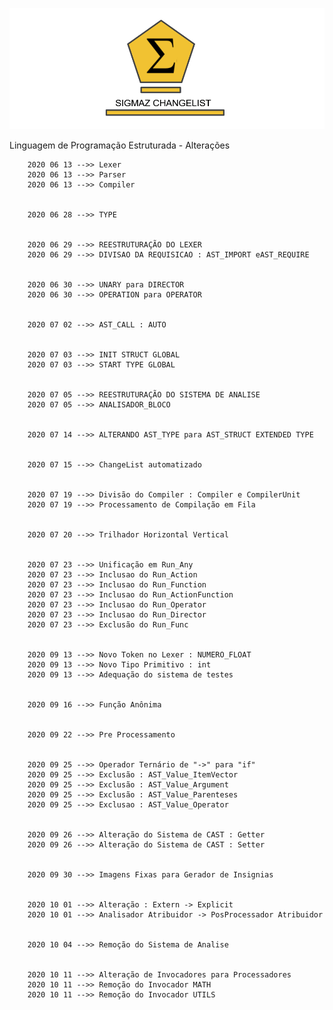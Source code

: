 ![ChangeList - Sigmaz](https://raw.githubusercontent.com/luandkg/Sigmaz/master/res/imagens/change.png)


Linguagem de Programação Estruturada - Alterações


		2020 06 13 -->> Lexer
		2020 06 13 -->> Parser
		2020 06 13 -->> Compiler


		2020 06 28 -->> TYPE


		2020 06 29 -->> REESTRUTURAÇÃO DO LEXER
		2020 06 29 -->> DIVISAO DA REQUISICAO : AST_IMPORT eAST_REQUIRE


		2020 06 30 -->> UNARY para DIRECTOR
		2020 06 30 -->> OPERATION para OPERATOR


		2020 07 02 -->> AST_CALL : AUTO


		2020 07 03 -->> INIT STRUCT GLOBAL
		2020 07 03 -->> START TYPE GLOBAL


		2020 07 05 -->> REESTRUTURAÇÃO DO SISTEMA DE ANALISE
		2020 07 05 -->> ANALISADOR_BLOCO


		2020 07 14 -->> ALTERANDO AST_TYPE para AST_STRUCT EXTENDED TYPE


		2020 07 15 -->> ChangeList automatizado


		2020 07 19 -->> Divisão do Compiler : Compiler e CompilerUnit
		2020 07 19 -->> Processamento de Compilação em Fila


		2020 07 20 -->> Trilhador Horizontal Vertical


		2020 07 23 -->> Unificação em Run_Any
		2020 07 23 -->> Inclusao do Run_Action
		2020 07 23 -->> Inclusao do Run_Function
		2020 07 23 -->> Inclusao do Run_ActionFunction
		2020 07 23 -->> Inclusao do Run_Operator
		2020 07 23 -->> Inclusao do Run_Director
		2020 07 23 -->> Exclusão do Run_Func


		2020 09 13 -->> Novo Token no Lexer : NUMERO_FLOAT
		2020 09 13 -->> Novo Tipo Primitivo : int
		2020 09 13 -->> Adequação do sistema de testes


		2020 09 16 -->> Função Anônima


		2020 09 22 -->> Pre Processamento


		2020 09 25 -->> Operador Ternário de "->" para "if"
		2020 09 25 -->> Exclusão : AST_Value_ItemVector
		2020 09 25 -->> Exclusão : AST_Value_Argument
		2020 09 25 -->> Exclusão : AST_Value_Parenteses
		2020 09 25 -->> Exclusao : AST_Value_Operator


		2020 09 26 -->> Alteração do Sistema de CAST : Getter
		2020 09 26 -->> Alteração do Sistema de CAST : Setter


		2020 09 30 -->> Imagens Fixas para Gerador de Insignias


		2020 10 01 -->> Alteração : Extern -> Explicit
		2020 10 01 -->> Analisador Atribuidor -> PosProcessador Atribuidor


		2020 10 04 -->> Remoção do Sistema de Analise


		2020 10 11 -->> Alteração de Invocadores para Processadores
		2020 10 11 -->> Remoção do Invocador MATH
		2020 10 11 -->> Remoção do Invocador UTILS


